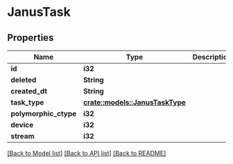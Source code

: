 # JanusTask

## Properties

Name | Type | Description | Notes
------------ | ------------- | ------------- | -------------
**id** | **i32** |  | [readonly]
**deleted** | **String** |  | [readonly]
**created_dt** | **String** |  | [readonly]
**task_type** | [**crate::models::JanusTaskType**](JanusTaskType.md) |  | 
**polymorphic_ctype** | **i32** |  | [readonly]
**device** | **i32** |  | [readonly]
**stream** | **i32** |  | [readonly]

[[Back to Model list]](../README.md#documentation-for-models) [[Back to API list]](../README.md#documentation-for-api-endpoints) [[Back to README]](../README.md)


